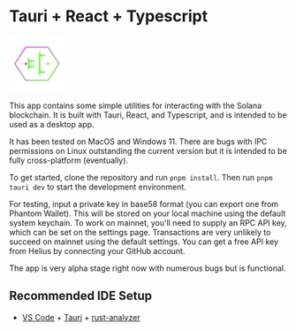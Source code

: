 # Tauri + React + Typescript

<img src="/src-tauri/icons/Square107x107Logo.png" alt="SOL Edge Browser" width="100" height="100">

This app contains some simple utilities for interacting with the Solana blockchain. It is built with Tauri, React, and Typescript, and is intended to be used as a desktop app.

It has been tested on MacOS and Windows 11. There are bugs with IPC permissions on Linux outstanding the current version but it is intended to be fully cross-platform (eventually).

To get started, clone the repository and run `pnpm install`. Then run `pnpm tauri dev` to start the development environment. 

For testing, input a private key in base58 format (you can export one from Phantom Wallet). This will be stored on your local machine using the default system keychain. To work on mainnet, you'll need to supply an RPC API key, which can be set on the settings page. Transactions are very unlikely to succeed on mainnet using the default settings. You can get a free API key from Helius by connecting your GitHub account.

The app is very alpha stage right now with numerous bugs but is functional.

## Recommended IDE Setup

- [VS Code](https://code.visualstudio.com/) + [Tauri](https://marketplace.visualstudio.com/items?itemName=tauri-apps.tauri-vscode) + [rust-analyzer](https://marketplace.visualstudio.com/items?itemName=rust-lang.rust-analyzer)
